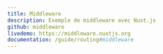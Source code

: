 ```yaml
---
title: Middleware
description: Exemple de middleware avec Nuxt.js
github: middleware
livedemo: https://middleware.nuxtjs.org
documentation: /guide/routing#middleware
---
```

